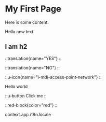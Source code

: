 # My First Page

Here is some content.

Hello new text

## I am h2

::translation{name="YES"}
::

::translation{name="NO"}
::

::u-icon{name="i-mdi-access-point-network"}
::

Hello world

::u-button
Click me
::

::red-block{color="red"}
::

context.app.i18n.locale
